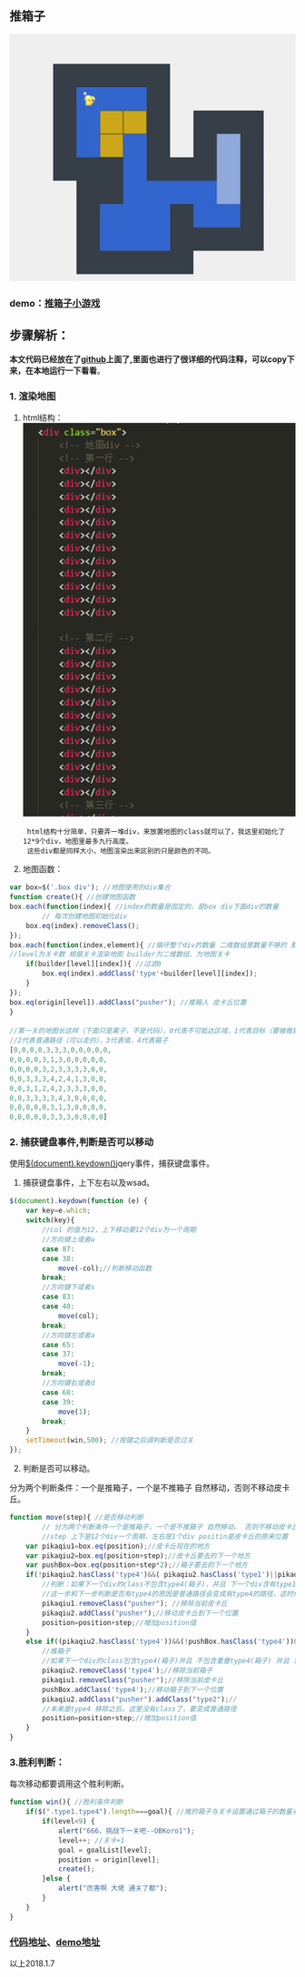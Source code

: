 ## 推箱子

![demo图片](https://github.com/OBKoro1/articleImg_src/blob/master/juejin/1?raw=true)

### demo：[推箱子小游戏](http://obkoro1.com/web_accumulate/example/pushKoro/index.html)

## 步骤解析：

**本文代码已经放在了[github](https://github.com/OBKoro1/web_accumulate/blob/d6b599ca22d8656d3f31f80bffa976fac36d2d75/example/pushKoro/index.html)上面了,里面也进行了很详细的代码注释，可以copy下来，在本地运行一下看看**。



### 1. 渲染地图
1. html结构：
![](https://github.com/OBKoro1/articleImg_src/blob/master/juejin/160d1149856a3714?w=503&h=727&f=png&s=48024?raw=true)
   
        html结构十分简单，只要弄一堆div，来放置地图的class就可以了，我这里初始化了12*9个div，地图里最多九行高度。   
        这些div都是同样大小，地图渲染出来区别的只是颜色的不同。

 2. 地图函数：
 
``` js 
var box=$('.box div'); //地图使用的div集合
function create(){ //创建地图函数
box.each(function(index){ //index的数量是固定的，是box div下面div的数量
        // 每次创建地图初始化div
    box.eq(index).removeClass();
});
box.each(function(index,element){ //循环整个div的数量 二维数组里数量不够的 默认为空白
//level为关卡数 根据关卡渲染地图 builder为二维数组，为地图关卡
    if(builder[level][index]){ //过滤0
        box.eq(index).addClass('type'+builder[level][index]);
    }
});
box.eq(origin[level]).addClass("pusher"); //推箱人 皮卡丘位置
}

//第一关的地图长这样（下面只是栗子，不是代码），0代表不可抵达区域，1代表目标（要被推到的地方），
//2代表普通路径（可以走的），3代表墙，4代表箱子
[0,0,0,0,3,3,3,0,0,0,0,0,
0,0,0,0,3,1,3,0,0,0,0,0,
0,0,0,0,3,2,3,3,3,3,0,0,
0,0,3,3,3,4,2,4,1,3,0,0,
0,0,3,1,2,4,2,3,3,3,0,0,
0,0,3,3,3,3,4,3,0,0,0,0,
0,0,0,0,0,3,1,3,0,0,0,0,
0,0,0,0,0,3,3,3,0,0,0,0]
``` 


### 2. 捕获键盘事件,判断是否可以移动

使用[$(document).keydown()](http://www.w3school.com.cn/jquery/event_keydown.asp)jqery事件，捕获键盘事件。

1. 捕获键盘事件，上下左右以及wsad。 

``` js
$(document).keydown(function (e) {
    var key=e.which;
    switch(key){
        //col 的值为12，上下移动要12个div为一个周期
        //方向键上或者w
        case 87:
        case 38:
            move(-col);//判断移动函数
        break;
        //方向键下或者s
        case 83:
        case 40:
            move(col);
        break;
        //方向键左或者a
        case 65:
        case 37:
            move(-1);
        break;
        //方向键右或者d
        case 68:
        case 39:
            move(1);
        break;
    }
    setTimeout(win,500); //按键之后调判断是否过关
});
```

2. 判断是否可以移动。
 
分为两个判断条件：一个是推箱子，一个是不推箱子 自然移动，否则不移动皮卡丘。

``` js
function move(step){ //是否移动判断
        // 分为两个判断条件一个是推箱子，一个是不推箱子 自然移动。 否则不移动皮卡丘
        //step 上下是12个div一个周期，左右是1个div positin是皮卡丘的原来位置
    var pikaqiu1=box.eq(position);//皮卡丘现在的地方
    var pikaqiu2=box.eq(position+step);//皮卡丘要去的下一个地方
    var pushBox=box.eq(position+step*2);//箱子要去的下一个地方
    if(!pikaqiu2.hasClass('type4')&&( pikaqiu2.hasClass('type1')||pikaqiu2.hasClass('type2'))){ //自然移动
        //判断：如果下一个div的class不包含type4(箱子)，并且 下一个div含有type1(目标位置)，或者type2(普通路径)
        //这一步和下一步判断是否有type4的原因是普通路径会变成有type4的路径，这时候就会出现问题
        pikaqiu1.removeClass("pusher"); //移除当前皮卡丘
        pikaqiu2.addClass("pusher");//移动皮卡丘到下一个位置
        position=position+step;//增加position值
    }
    else if((pikaqiu2.hasClass('type4'))&&(!pushBox.hasClass('type4'))&&(pushBox.hasClass('type1')|| pushBox.hasClass('type2')) ) {
        //推箱子    
        //如果下一个div的class包含type4(箱子)并且 不包含重叠type4(箱子) 并且 包含class type1（目标位置）或者 包含type2(空路)
        pikaqiu2.removeClass('type4');//移除当前箱子
        pikaqiu1.removeClass("pusher");//移除当前皮卡丘
        pushBox.addClass('type4');//移动箱子到下一个位置
        pikaqiu2.addClass("pusher").addClass("type2");//
        //本来是type4 移除之后，这里没有class了，要变成普通路径
        position=position+step;//增加position值 
    }
}
```    

### 3.胜利判断：
每次移动都要调用这个胜利判断。

``` js
function win(){ //胜利条件判断
    if($(".type1.type4").length===goal){ //推的箱子与关卡设置通过箱子的数量对比
        if(level<9) {
            alert("666，挑战下一关吧--OBKoro1");
            level++; //关卡+1
            goal = goalList[level];
            position = origin[level];
            create();
        }else {
            alert("厉害啊 大佬 通关了都");
        }
    }
}
```

### [代码地址](https://github.com/OBKoro1/web_accumulate/blob/d6b599ca22d8656d3f31f80bffa976fac36d2d75/example/pushKoro/index.html)、[demo地址](http://obkoro1.com/web_accumulate/example/pushKoro/index.html)

以上2018.1.7